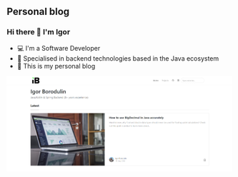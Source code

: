## Personal blog
### Hi there 👋 I'm Igor

- ‍💻 I'm a Software Developer
- 🔬 Specialised in backend technologies based in the Java ecosystem
- 💬 This is my personal blog

![Main](./assets/images/blog.png "Main")
